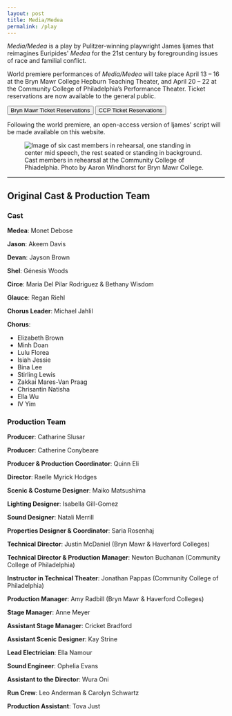 ```yaml
---
layout: post
title: Media/Medea
permalink: /play
---
```


*Media/Medea* is a play by Pulitzer-winning playwright James Ijames that reimagines Euripides' *Medea* for the 21st century by foregrounding issues of race and familial conflict.

World premiere performances of *Media/Medea* will take place April 13 – 16 at the Bryn Mawr College Hepburn Teaching Theater, and April 20 – 22 at the Community College of Philadelphia’s Performance Theater. Ticket reservations are now available to the general public.

<a href='https://brynmawrarts.ticketleap.com/medea/' target="_blank"><button>Bryn Mawr Ticket Reservations</button></a>
<a href='https://community-college-of-philadelphia.ticketleap.com/media-medea/' target="_blank"><button> CCP Ticket Reservations </button></a>

Following the world premiere, an open-access version of Ijames' script will be made available on this website. 

<figure>
  <img src="{{ site.baseurl }}/assets/images/CCP_Medea_Photography-178.jpg" alt="Image of six cast members in rehearsal, one standing in center mid speech, the rest seated or standing in background."/>
  <figcaption>Cast members in rehearsal at the Community College of Phiadelphia. Photo by Aaron Windhorst for Bryn Mawr College.</figcaption>
</figure>

---

## Original Cast & Production Team

### Cast
**Medea**:  Monet Debose

**Jason**: Akeem Davis

**Devan**: Jayson Brown

**Shel**: Génesis Woods

**Circe**: Maria Del Pilar Rodriguez & Bethany Wisdom

**Glauce**: Regan Riehl

**Chorus Leader**: Michael Jahlil

**Chorus**:
- Elizabeth Brown
- Minh Doan
- Lulu Florea
- Isiah Jessie
- Bina Lee
- Stirling Lewis
- Zakkai Mares-Van Praag
- Chrisantin Natisha
- Ella Wu
- IV Yim

### Production Team
**Producer**: Catharine Slusar

**Producer**: Catherine Conybeare

**Producer & Production Coordinator**: Quinn Eli

**Director**: Raelle Myrick Hodges

**Scenic & Costume Designer**: Maiko Matsushima

**Lighting Designer**: Isabella Gill-Gomez

**Sound Designer**: Natali Merrill

**Properties Designer & Coordinator**: Saria Rosenhaj

**Technical Director**: Justin McDaniel (Bryn Mawr & Haverford Colleges)

**Technical Director & Production Manager**: Newton Buchanan (Community College of Philadelphia)

**Instructor in Technical Theater**: Jonathan Pappas (Community College of Philadelphia)

**Production Manager**: Amy Radbill (Bryn Mawr & Haverford Colleges)

**Stage Manager**: Anne Meyer

**Assistant Stage Manager**: Cricket Bradford

**Assistant Scenic Designer**: Kay Strine

**Lead Electrician**: Ella Namour

**Sound Engineer**: Ophelia Evans

**Assistant to the Director**: Wura Oni

**Run Crew**: Leo Anderman & Carolyn Schwartz

**Production Assistant**: Tova Just
